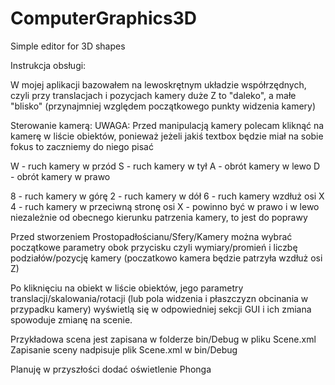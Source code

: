# ComputerGraphics3D
Simple editor for 3D shapes


Instrukcja obsługi:

W mojej aplikacji bazowałem na lewoskrętnym układzie współrzędnych,
 czyli przy translacjach i pozycjach kamery duże Z to "daleko", a małe "blisko" (przynajmniej względem początkowego punkty widzenia kamery)

Sterowanie kamerą:
UWAGA: Przed manipulacją kamery polecam kliknąć na kamerę w liście obiektów, ponieważ jeżeli jakiś textbox będzie miał na sobie fokus to zaczniemy do niego pisać

W - ruch kamery w przód
S - ruch kamery w tył
A - obrót kamery w lewo
D - obrót kamery w prawo

8 - ruch kamery w górę
2 - ruch kamery w dół
6 - ruch kamery wzdłuż osi X                     
4 - ruch kamery w przeciwną stronę osi X  - powinno być w prawo i w lewo niezależnie od obecnego kierunku patrzenia kamery, to jest do poprawy



Przed stworzeniem Prostopadłościanu/Sfery/Kamery można wybrać początkowe parametry obok przycisku
	czyli wymiary/promień i liczbę podziałów/pozycję kamery (poczatkowo kamera będzie patrzyła wzdłuż osi Z)

Po kliknięciu na obiekt w liście obiektów, jego parametry translacji/skalowania/rotacji (lub pola widzenia i płaszczyzn obcinania w przypadku kamery)
wyświetlą się w odpowiedniej sekcji GUI i ich zmiana spowoduje zmianę na scenie.


Przykładowa scena jest zapisana w folderze bin/Debug w pliku Scene.xml
Zapisanie sceny nadpisuje plik Scene.xml w bin/Debug

Planuję w przyszłości dodać oświetlenie Phonga

